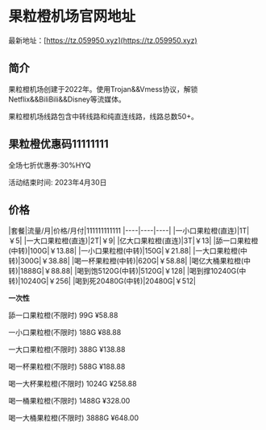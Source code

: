 # 果粒橙机场官网地址

最新地址：[https://tz.059950.xyz](https://tz.059950.xyz)

## 简介

果粒橙机场创建于2022年。使用Trojan&&Vmess协议，解锁Netflix&&BiliBili&&Disney等流媒体。

果粒橙机场线路包含中转线路和纯直连线路，线路总数50+。

## 果粒橙优惠码11111111

全场七折优惠券:30%HYQ

活动结束时间: 2023年4月30日

## 价格

|套餐|流量/月|价格/月付|111111111111
|----|----|----|
|一小口果粒橙(直连)|1T|￥5|
|一大口果粒橙(直连)|2T|￥9|
|亿大口果粒橙(直连)|3T|￥13|
|舔一口果粒橙(中转)|100G|￥13.88|
|一小口果粒橙(中转)|150G|￥21.88|
|一大口果粒橙(中转)|300G|￥38.88|
|喝一杯果粒橙(中转)|620G|￥58.88|
|喝亿大桶果粒橙(中转)|1888G|￥88.88|
|喝到饱5120G(中转)|5120G|￥128|
|喝到撑10240G(中转)|10240G|￥256|
|喝到死20480G(中转)|20480G|￥512|

**一次性**

舔一口果粒橙(不限时) 99G ¥58.88

一小口果粒橙(不限时) 188G ¥88.88

一大口果粒橙(不限时) 388G ¥138.88

喝一杯果粒橙(不限时) 588G ¥188.88

喝一大杯果粒橙(不限时) 1024G ¥258.88

喝一桶果粒橙(不限时) 1488G ¥328.00

喝一大桶果粒橙(不限时) 3888G ¥648.00


